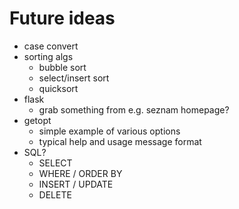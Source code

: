 # Future ideas

- case convert
- sorting algs
    - bubble sort
    - select/insert sort
    - quicksort
- flask
    - grab something from e.g. seznam homepage?
- getopt
    - simple example of various options 
    - typical help and usage message format
- SQL?
    - SELECT
    - WHERE / ORDER BY
    - INSERT / UPDATE
    - DELETE